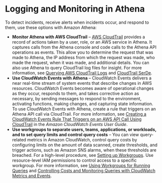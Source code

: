 # Logging and Monitoring in Athena<a name="incident-response"></a>

To detect incidents, receive alerts when incidents occur, and respond to them, use these options with Amazon Athena: 
+ **Monitor Athena with AWS CloudTrail** – [AWS CloudTrail](https://docs.aws.amazon.com/awscloudtrail/latest/userguide/) provides a record of actions taken by a user, role, or an AWS service in Athena\. It captures calls from the Athena console and code calls to the Athena API operations as events\. This allow you to determine the request that was made to Athena, the IP address from which the request was made, who made the request, when it was made, and additional details\. You can also use Athena to query CloudTrail log files for insight\. For more information, see [Querying AWS CloudTrail Logs](cloudtrail-logs.md) and [CloudTrail SerDe](cloudtrail.md)\. 
+ **Use CloudWatch Events with Athena** – CloudWatch Events delivers a near real\-time stream of system events that describe changes in AWS resources\. CloudWatch Events becomes aware of operational changes as they occur, responds to them, and takes corrective action as necessary, by sending messages to respond to the environment, activating functions, making changes, and capturing state information\. To use CloudWatch Events with Athena, create a rule that triggers on an Athena API call via CloudTrail\. For more information, see [Creating a CloudWatch Events Rule That Triggers on an AWS API Call Using CloudTrail](https://docs.aws.amazon.com/AmazonCloudWatch/latest/events/Create-CloudWatch-Events-CloudTrail-Rule.html) in the *Amazon CloudWatch Events User Guide*\.
+ **Use workgroups to separate users, teams, applications, or workloads, and to set query limits and control query costs** – You can view query\-related metrics in Amazon CloudWatch, control query costs by configuring limits on the amount of data scanned, create thresholds, and trigger actions, such as Amazon SNS alarms, when these thresholds are breached\. For a high\-level procedure, see [Setting up Workgroups](workgroups-procedure.md)\. Use resource\-level IAM permissions to control access to a specific workgroup\. For more information, see [Using Workgroups for Running Queries](workgroups.md) and [Controlling Costs and Monitoring Queries with CloudWatch Metrics and Events](control-limits.md)\.